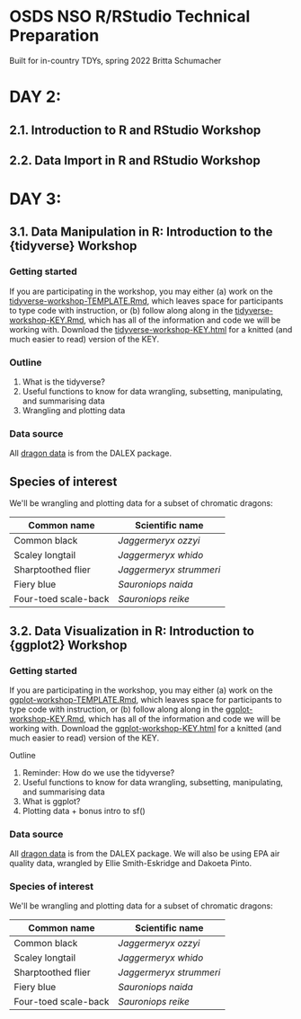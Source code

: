 # OSDS NSO R/RStudio Technical Preparation
Built for in-country TDYs, spring 2022 
Britta Schumacher

# DAY 2:
## 2.1. Introduction to R and RStudio Workshop

## 2.2. Data Import in R and RStudio Workshop

# DAY 3:
## 3.1. Data Manipulation in R: Introduction to the {tidyverse} Workshop
### Getting started
If you are participating in the workshop, you may either (a) work on the [tidyverse-workshop-TEMPLATE.Rmd](https://github.com/blschum/OSDS-workshop-materials/blob/main/Data-Manipulation-intro-to-tidyverse/tidyverse-workshop-TEMPLATE.Rmd), which leaves space for participants to type code with instruction, or (b) follow along along in the [tidyverse-workshop-KEY.Rmd](https://github.com/blschum/OSDS-workshop-materials/blob/main/Data-Manipulation-intro-to-tidyverse/tidyverse-workshop-KEY.Rmd), which has all of the information and code we will be working with. Download the [tidyverse-workshop-KEY.html](https://github.com/blschum/OSDS-workshop-materials/blob/main/Data-Manipulation-intro-to-tidyverse/tidyverse-workshop-KEY.html) for a knitted (and much easier to read) version of the KEY.

### Outline
1. What is the tidyverse?
2. Useful functions to know for data wrangling, subsetting, manipulating, and summarising data
3. Wrangling and plotting data

### Data source
All [dragon data](http://search.r-project.org/R/R/library/DALEX/html/dragons.html) is from the DALEX package.

## Species of interest
We'll be wrangling and plotting data for a subset of chromatic dragons:

|     Common name     |      Scientific name      |
|---------------------|---------------------------|
|     Common black     |     *Jaggermeryx ozzyi*    |
|     Scaley longtail    |    *Jaggermeryx whido*    |
|     Sharptoothed flier    |     *Jaggermeryx strummeri*    |
|     Fiery blue     |    *Sauroniops naida* |
|     Four-toed scale-back   |     *Sauroniops reike*    |

## 3.2. Data Visualization in R: Introduction to {ggplot2} Workshop
### Getting started
If you are participating in the workshop, you may either (a) work on the [ggplot-workshop-TEMPLATE.Rmd](https://github.com/blschum/OSDS-workshop-materials/blob/main/Graphics-in-R/ggplot-workshop-TEMPLATE.Rmd), which leaves space for participants to type code with instruction, or (b) follow along along in the [ggplot-workshop-KEY.Rmd](https://github.com/blschum/OSDS-workshop-materials/blob/main/Graphics-in-R/ggplot-workshop-KEY.Rmd), which has all of the information and code we will be working with. Download the [ggplot-workshop-KEY.html](https://github.com/blschum/OSDS-workshop-materials/blob/main/Graphics-in-R/ggplot-workshop-KEY.html) for a knitted (and much easier to read) version of the KEY.

Outline
1. Reminder: How do we use the tidyverse?
2. Useful functions to know for data wrangling, subsetting, manipulating, and summarising data
3. What is ggplot?
4. Plotting data + bonus intro to sf()

### Data source
All [dragon data](http://search.r-project.org/R/R/library/DALEX/html/dragons.html) is from the DALEX package. We will also be using EPA air quality data, wrangled by Ellie Smith-Eskridge and Dakoeta Pinto.

### Species of interest
We'll be wrangling and plotting data for a subset of chromatic dragons:

|     Common name     |      Scientific name      |
|---------------------|---------------------------|
|     Common black     |     *Jaggermeryx ozzyi*    |
|     Scaley longtail    |    *Jaggermeryx whido*    |
|     Sharptoothed flier    |     *Jaggermeryx strummeri*    |
|     Fiery blue     |    *Sauroniops naida* |
|     Four-toed scale-back   |     *Sauroniops reike*    |
